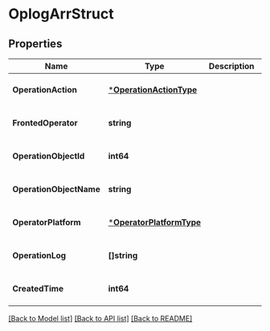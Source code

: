 # OplogArrStruct

## Properties
Name | Type | Description | Notes
------------ | ------------- | ------------- | -------------
**OperationAction** | [***OperationActionType**](OperationActionType.md) |  | [optional] [default to null]
**FrontedOperator** | **string** |  | [optional] [default to null]
**OperationObjectId** | **int64** |  | [optional] [default to null]
**OperationObjectName** | **string** |  | [optional] [default to null]
**OperatorPlatform** | [***OperatorPlatformType**](OperatorPlatformType.md) |  | [optional] [default to null]
**OperationLog** | **[]string** |  | [optional] [default to null]
**CreatedTime** | **int64** |  | [optional] [default to null]

[[Back to Model list]](../README.md#documentation-for-models) [[Back to API list]](../README.md#documentation-for-api-endpoints) [[Back to README]](../README.md)


